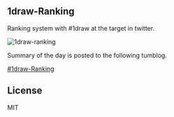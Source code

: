 1draw-Ranking
------

Ranking system with #1draw at the target in twitter.

![1draw-ranking](https://dl.dropboxusercontent.com/u/31717228/images/1draw/llls60.jpg) 

Summary of the day is posted to the following tumblog.

<a href="http://eiua-1dr.tumblr.com/" target="_blank">#1draw-Ranking</a>

License
------

MIT
